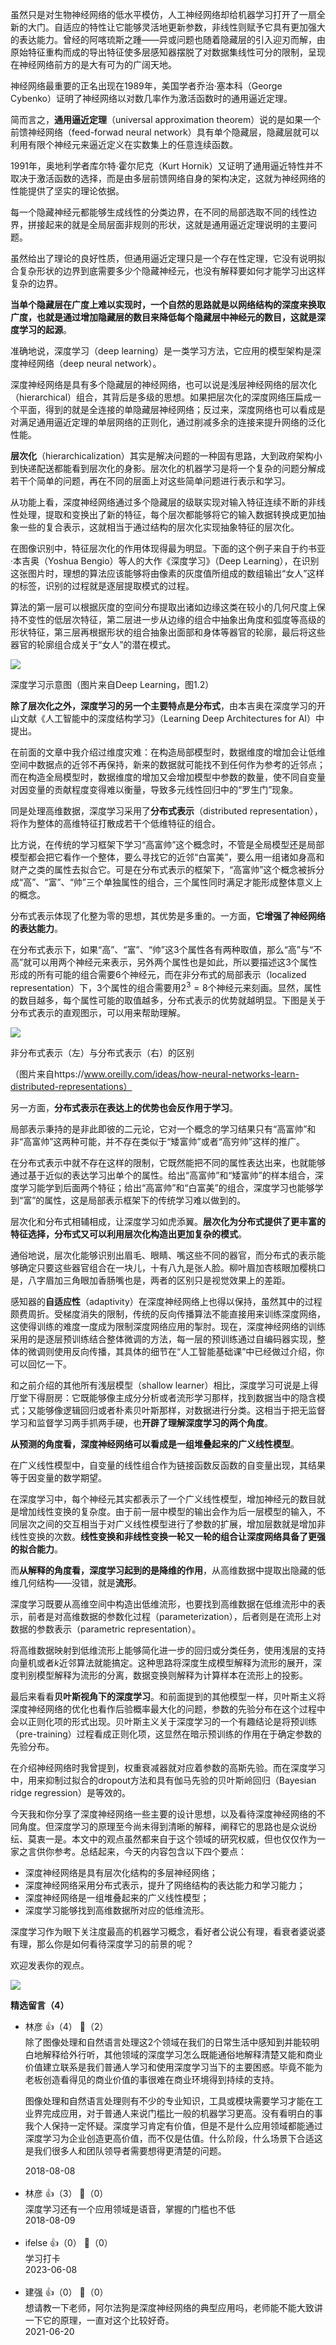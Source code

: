 虽然只是对生物神经网络的低水平模仿，人工神经网络却给机器学习打开了一扇全新的大门。自适应的特性让它能够灵活地更新参数，非线性则赋予它具有更加强大的表达能力。曾经的阿喀琉斯之踵——异或问题也随着隐藏层的引入迎刃而解，由原始特征重构而成的导出特征使多层感知器摆脱了对数据集线性可分的限制，呈现在神经网络前方的是大有可为的广阔天地。

神经网络最重要的正名出现在1989年，美国学者乔治·塞本科（George Cybenko）证明了神经网络以对数几率作为激活函数时的通用逼近定理。

简而言之，**通用逼近定理**（universal approximation theorem）说的是如果一个前馈神经网络（feed-forwad neural network）具有单个隐藏层，隐藏层就可以利用有限个神经元来逼近定义在实数集上的任意连续函数。

1991年，奥地利学者库尔特·霍尔尼克（Kurt Hornik）又证明了通用逼近特性并不取决于激活函数的选择，而是由多层前馈网络自身的架构决定，这就为神经网络的性能提供了坚实的理论依据。

每一个隐藏神经元都能够生成线性的分类边界，在不同的局部选取不同的线性边界，拼接起来的就是全局层面非规则的形状，这就是通用逼近定理说明的主要问题。

虽然给出了理论的良好性质，但通用逼近定理只是一个存在性定理，它没有说明拟合复杂形状的边界到底需要多少个隐藏神经元，也没有解释要如何才能学习出这样复杂的边界。

**当单个隐藏层在广度上难以实现时，一个自然的思路就是以网络结构的深度来换取广度，也就是通过增加隐藏层的数目来降低每个隐藏层中神经元的数目，这就是深度学习的起源**。

准确地说，深度学习（deep learning）是一类学习方法，它应用的模型架构是深度神经网络（deep neural network）。

深度神经网络是具有多个隐藏层的神经网络，也可以说是浅层神经网络的层次化（hierarchical）组合，其背后是多级的思想。如果把层次化的深度网络压扁成一个平面，得到的就是全连接的单隐藏层神经网络；反过来，深度网络也可以看成是对满足通用逼近定理的单层网络的正则化，通过削减多余的连接来提升网络的泛化性能。

**层次化**（hierarchicalization）其实是解决问题的一种固有思路，大到政府架构小到快递配送都能看到层次化的身影。层次化的机器学习是将一个复杂的问题分解成若干个简单的问题，再在不同的层面上对这些简单问题进行表示和学习。

从功能上看，深度神经网络通过多个隐藏层的级联实现对输入特征连续不断的非线性处理，提取和变换出了新的特征，每个层次都能够将它的输入数据转换成更加抽象一些的复合表示，这就相当于通过结构的层次化实现抽象特征的层次化。

在图像识别中，特征层次化的作用体现得最为明显。下面的这个例子来自于约书亚·本吉奥（Yoshua Bengio）等人的大作《深度学习》（Deep Learning），在识别这张图片时，理想的算法应该能够将由像素的灰度值所组成的数组输出“女人”这样的标签，识别的过程就是逐层提取模式的过程。

算法的第一层可以根据灰度的空间分布提取出诸如边缘这类在较小的几何尺度上保持不变性的低层次特征，第二层进一步从边缘的组合中抽象出角度和弧度等高级的形状特征，第三层再根据形状的组合抽象出面部和身体等器官的轮廓，最后将这些器官的轮廓组合成关于“女人”的潜在模式。

![](https://static001.geekbang.org/resource/image/76/10/765a5fd5141215c75bf76cd072ee0b10.png?wh=757%2A619)

深度学习示意图（图片来自Deep Learning，图1.2）

**除了层次化之外，深度学习的另一个主要特点是分布式**，由本吉奥在深度学习的开山文献《人工智能中的深度结构学习》（Learning Deep Architectures for AI）中提出。

在前面的文章中我介绍过维度灾难：在构造局部模型时，数据维度的增加会让低维空间中数据点的近邻不再保持，新来的数据就可能找不到任何作为参考的近邻点；而在构造全局模型时，数据维度的增加又会增加模型中参数的数量，使不同自变量对因变量的贡献程度变得难以衡量，导致多元线性回归中的“罗生门”现象。

同是处理高维数据，深度学习采用了**分布式表示**（distributed representation），将作为整体的高维特征打散成若干个低维特征的组合。

比方说，在传统的学习框架下学习“高富帅”这个概念时，不管是全局模型还是局部模型都会把它看作一个整体，要么寻找它的近邻“白富美”，要么用一组诸如身高和财产之类的属性去拟合它。可是在分布式表示的框架下，“高富帅”这个概念被拆分成“高”、“富”、“帅”三个单独属性的组合，三个属性同时满足才能形成整体意义上的概念。

分布式表示体现了化整为零的思想，其优势是多重的。一方面，**它增强了神经网络的表达能力**。

在分布式表示下，如果“高”、“富”、“帅”这3个属性各有两种取值，那么“高”与“不高”就可以用两个神经元来表示，另外两个属性也是如此，所以要描述这3个属性形成的所有可能的组合需要6个神经元，而在非分布式的局部表示（localized representation）下，3个属性的组合需要用$2 ^ 3 = 8$个神经元来刻画。显然，属性的数目越多，每个属性可能的取值越多，分布式表示的优势就越明显。下图是关于分布式表示的直观图示，可以用来帮助理解。

![](https://static001.geekbang.org/resource/image/6a/ef/6abc17f266f8b76b818c349b463ba1ef.png?wh=1789%2A552)

非分布式表示（左）与分布式表示（右）的区别

（图片来自https://www.oreilly.com/ideas/how-neural-networks-learn-distributed-representations）

另一方面，**分布式表示在表达上的优势也会反作用于学习**。

局部表示秉持的是非此即彼的二元论，它对一个概念的学习结果只有“高富帅”和非“高富帅”这两种可能，并不存在类似于“矮富帅”或者“高穷帅”这样的推广。

在分布式表示中就不存在这样的限制，它既然能把不同的属性表达出来，也就能够通过基于近似的表达学习出单个的属性。给出“高富帅”和“矮富帅”的样本组合，深度学习能学到后面两个特征；给出“高富帅”和“白富美”的组合，深度学习也能够学到“富”的属性，这是局部表示框架下的传统学习难以做到的。

层次化和分布式相辅相成，让深度学习如虎添翼。**层次化为分布式提供了更丰富的特征选择，分布式又可以利用层次化构造出更加复杂的模式**。

通俗地说，层次化能够识别出眉毛、眼睛、嘴这些不同的器官，而分布式的表示能够确定只要这些器官组合在一块儿，十有八九是张人脸。柳叶眉加杏核眼加樱桃口是，八字眉加三角眼加香肠嘴也是，两者的区别只是视觉效果上的差距。

感知器的**自适应性**（adaptivity）在深度神经网络上也得以保持，虽然其中的过程颇费周折。受梯度消失的限制，传统的反向传播算法不能直接用来训练深度网络，这使得训练的难度一度成为限制深度网络应用的掣肘。现在，深度神经网络的训练采用的是逐层预训练结合整体微调的方法，每一层的预训练通过自编码器实现，整体的微调则使用反向传播，其具体的细节在“人工智能基础课”中已经做过介绍，你可以回忆一下。

和之前介绍的其他所有浅层模型（shallow learner）相比，深度学习可说是上得厅堂下得厨房：它既能够像主成分分析或者流形学习那样，找到数据当中的隐含模式；又能够像逻辑回归或者朴素贝叶斯那样，对数据进行分类。这相当于把无监督学习和监督学习两手抓两手硬，也**开辟了理解深度学习的两个角度**。

**从预测的角度看，深度神经网络可以看成是一组堆叠起来的广义线性模型**。

在广义线性模型中，自变量的线性组合作为链接函数反函数的自变量出现，其结果等于因变量的数学期望。

在深度学习中，每个神经元其实都表示了一个广义线性模型，增加神经元的数目就是增加线性变换的复杂度。由于前一层中模型的输出会作为后一层模型的输入，不同层次之间的交互相当于对广义线性模型进行了参数的扩展，增加层数就是增加非线性变换的次数。**线性变换和非线性变换一轮又一轮的组合让深度网络具备了更强的拟合能力**。

而**从解释的角度看，深度学习起到的是降维的作用**，从高维数据中提取出隐藏的低维几何结构——没错，就是**流形**。

深度学习既要从高维空间中构造出低维流形，也要找到高维数据在低维流形中的表示，前者是对高维数据的参数化过程（parameterization），后者则是在流形上对数据的参数表示（parametric representation）。

将高维数据映射到低维流形上能够简化进一步的回归或分类任务，使用浅层的支持向量机或者$k$近邻算法就能搞定。这种思路将深度生成模型解释为流形的展开，深度判别模型解释为流形的分离，数据变换则解释为计算样本在流形上的投影。

最后来看看**贝叶斯视角下的深度学习**。和前面提到的其他模型一样，贝叶斯主义将深度神经网络的优化也看作后验概率最大化的问题，参数的先验分布在这个过程中会以正则化项的形式出现。贝叶斯主义关于深度学习的一个有趣结论是将预训练（pre-training）过程看成正则化项，这显然在暗示预训练的作用在于确定参数的先验分布。

在介绍神经网络时我曾提到，权重衰减器就对应着参数的高斯先验。而在深度学习中，用来抑制过拟合的dropout方法和具有伽马先验的贝叶斯岭回归（Bayesian ridge regression）是等效的。

今天我和你分享了深度神经网络一些主要的设计思想，以及看待深度神经网络的不同角度。但深度学习的原理至今尚未得到清晰的解释，阐释它的思路也是众说纷纭、莫衷一是。本文中的观点虽然都来自于这个领域的研究权威，但也仅仅作为一家之言供你参考。总结起来，今天的内容包含以下四个要点：

- 深度神经网络是具有层次化结构的多层神经网络；
- 深度神经网络采用分布式表示，提升了网络结构的表达能力和学习能力；
- 深度神经网络是一组堆叠起来的广义线性模型；
- 深度学习能够找到高维数据所对应的低维流形。

深度学习作为眼下关注度最高的机器学习概念，看好者公说公有理，看衰者婆说婆有理，那么你是如何看待深度学习的前景的呢？

欢迎发表你的观点。

![](https://static001.geekbang.org/resource/image/13/87/13aa6b50996f04259de01df53394ac87.jpg?wh=2379%2A2408)
<div><strong>精选留言（4）</strong></div><ul>
<li><span>林彦</span> 👍（4） 💬（2）<div>除了图像处理和自然语言处理这2个领域在我们的日常生活中感知到并能较明白地解释给外行听，其他领域的深度学习怎么既能通俗地解释清楚又能和商业价值建立联系是我们普通人学习和使用深度学习当下的主要困惑。毕竟不能为老板创造看得见的商业价值的事很难在商业环境得到持续的支持。

图像处理和自然语言处理则有不少的专业知识，工具或模块需要学习才能在工业界完成应用，对于普通人来说门槛比一般的机器学习更高。没有看明白的事我个人保持一定怀疑。深度学习肯定有价值，但是不是什么应用领域都能通过深度学习为企业创造更高价值，而不仅是估值。什么阶段，什么场景下合适这是我们很多人和团队领导者需要想得更清楚的问题。</div>2018-08-08</li><br/><li><span>林彦</span> 👍（3） 💬（0）<div>深度学习还有一个应用领域是语音，掌握的门槛也不低</div>2018-08-09</li><br/><li><span>ifelse</span> 👍（0） 💬（0）<div>学习打卡</div>2023-06-08</li><br/><li><span>建强</span> 👍（0） 💬（0）<div>想请教一下老师，阿尔法狗是深度神经网络的典型应用吗，老师能不能大致讲一下它的原理，一直对这个比较好奇。</div>2021-06-20</li><br/>
</ul>